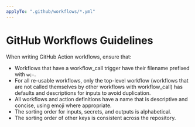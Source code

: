 ```yaml
---
applyTo: ".github/workflows/*.yml"
---
```


# GitHub Workflows Guidelines

When writing GitHub Action workflows, ensure that:

- Workflows that have a workflow_call trigger have their filename prefixed with `wc-`.
- For all re-usable workflows, only the top-level workflow (workflows that are not called themselves by other workflows with workflow_call) has defaults and descriptions for inputs to avoid duplication.
- All workflows and action definitions have a name that is descriptive and concise, using emoji where appropriate.
- The sorting order for inputs, secrets, and outputs is alphabetical.
- The sorting order of other keys is consistent across the repository.
